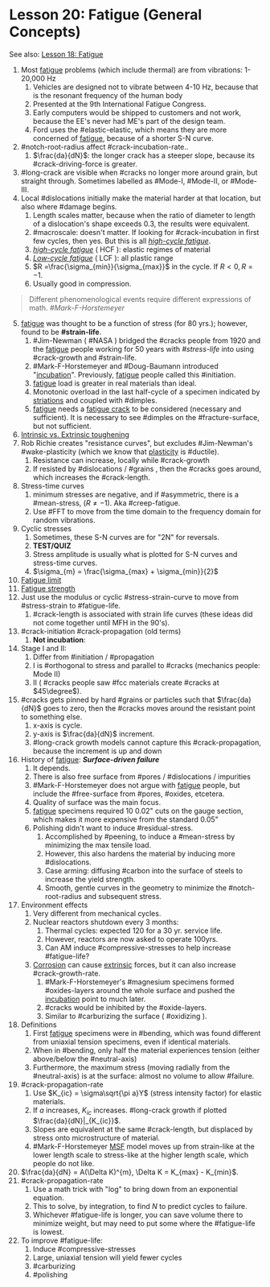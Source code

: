 # Lesson 20: Fatigue (General Concepts)

See also: [Lesson 18: Fatigue](lesson-18-fatigue.md)

1. Most [fatigue](fatigue.md) problems (which include thermal) are from vibrations: 1-20,000 Hz
   1. Vehicles are designed not to vibrate between 4-10 Hz, because that is the resonant frequency of the human body
   2. Presented at the 9th International Fatigue Congress.
   3. Early computers would be shipped to customers and not work, because the EE's never had ME's part of the design team.
   4. Ford uses the #elastic-elastic, which means they are more concerned of [fatigue](fatigue.md), because of a shorter S-N curve.
2. #notch-root-radius affect #crack-incubation-rate..
   1. $\frac{da}{dN}$: the longer crack has a steeper slope, because its #crack-driving-force is greater.
3. #long-crack are visible when #cracks no longer more around grain, but straight through. Sometimes labelled as #Mode-I, #Mode-II, or #Mode-III.
4. Local #dislocations initially make the material harder at that location, but also where #damage begins.
   1. Length scales matter, because when the ratio of diameter to length of a dislocation's shape exceeds 0.3, the results were equivalent.
   2. #macroscale: doesn't matter. If looking for #crack-incubation in first few cycles, then yes. But this is all *[high-cycle fatigue](high-cycle-fatigue.md)*.
   3. *[high-cycle fatigue](high-cycle-fatigue.md)* ( HCF ): elastic regimes of material
   4. *[Low-cycle fatigue](low-cycle-fatigue.md)* ( LCF ): all plastic range
   5. $R =\frac{\sigma_{min}}{\sigma_{max}}$ in the cycle. If $R < 0, R=-1$.
   6. Usually good in compression.
>Different phenomenological events require different expressions of math. <cite> #Mark-F-Horstemeyer
5. [fatigue](fatigue.md) was thought to be a function of stress (for 80 yrs.); however, found to be **#strain-life**.
   1. #Jim-Newman ( #NASA ) bridged the #cracks people from 1920 and the [fatigue](fatigue.md) people working for 50 years with *#stress-life* into using #crack-growth and #strain-life.
   2. #Mark-F-Horstemeyer and #Doug-Baumann introduced "[incubation](incubation.md)". Previously, [fatigue](fatigue.md) people called this #initiation.
   3. [fatigue](fatigue.md) load is greater in real materials than ideal.
   4. Monotonic overload in the last half-cycle of a specimen indicated by [striations](striations.md) and coupled with #dimples.
   5. [fatigue](fatigue.md) needs a [fatigue crack](fatigue-crack.md) to be considered (necessary and sufficient). It is necessary to see #dimples on the #fracture-surface, but not sufficient.
6. [Intrinsic vs. Extrinsic toughening](intrinsic-versus-extrinsic-toughening.md)
7. Rob Richie creates "resistance curves", but excludes #Jim-Newman's #wake-plasticity (which we know that [plasticity](../engr-839-001-mechanical-metallurgy/plasticity.md) is #ductile).
   1. Resistance can increase, locally while #crack-growth
   2. If resisted by #dislocations / #grains , then the #cracks goes around, which increases the  #crack-length.
8. Stress-time curves
   1. minimum stresses are negative, and if #asymmetric, there is a #mean-stress, ($R \neq -1$). Aka #creep-fatigue.
   2. Use #FFT to move from the time domain to the frequency domain for random vibrations.
9. Cyclic stresses
   1.  Sometimes, these S-N curves are for "2N" for reversals.
   2.  **TEST/QUIZ**
   3.  Stress amplitude is usually what is plotted for S-N curves and stress-time curves.
   4.  $\sigma_{m} = \frac{\sigma_{max} + \sigma_{min}}{2}$
10. [Fatigue limit](fatigue-limit.md)
11. [Fatigue strength](fatigue-strength.md)
12. Just use the modulus or cyclic #stress-strain-curve to move from #stress-strain to #fatigue-life.
    1.   #crack-length is associated with strain life curves (these ideas did not come together until MFH in the 90's).
13. #crack-initiation #crack-propagation (old terms)
    1.  **Not incubation**:
14. Stage I and II:
    1.  Differ from #initiation / #propagation
    2.  I is #orthogonal to stress and parallel to #cracks (mechanics people: Mode II)
    3.  II ( #cracks people saw #fcc materials create #cracks at $45\degree$).
15. #cracks gets pinned by hard #grains or particles such that $\frac{da}{dN}$ goes to zero, then the #cracks moves around the resistant point to something else.
    1.  x-axis is cycle.
    2.  y-axis is $\frac{da}{dN}$ increment.
    3.  #long-crack growth models cannot capture this #crack-propagation, because the increment is up and down
16. History of [fatigue](fatigue.md): **_Surface-driven failure_**
    1.  It depends.
    2.  There is also free surface from #pores / #dislocations / impurities
    3.  #Mark-F-Horstemeyer does not argue with [fatigue](fatigue.md) people, but include the #free-surface from #pores, #oxides, etcetera. 
    4.  Quality of surface was the main focus.
    5.  [fatigue](fatigue.md) specimens required 10 0.02" cuts on the gauge section, which makes it more expensive from the standard 0.05"
    6.  Polishing didn't want to induce #residual-stress.
        1.  Accomplished by #peening, to induce a #mean-stress by minimizing the max tensile load.
        2.  However, this also hardens the material by inducing more #dislocations.
        3.  Case arming: diffusing #carbon into the surface of steels to increase the yield strength.
        4.  Smooth, gentle curves in the geometry to minimize the #notch-root-radius and subsequent stress.
17. Environment effects
    1.  Very different from mechanical cycles.
    2.  Nuclear reactors shutdown every 3 months:
        1.  Thermal cycles: expected 120 for a 30 yr. service life.
        2.  However, reactors are now asked to operate 100yrs.
        3.  Can AM induce #compressive-stresses to help increase #fatigue-life?
    3.  [Corrosion](../engr-839-001-mechanical-metallurgy/corrosion.md) can cause [extrinsic](extrinsic-toughening.md) forces, but it can also increase #crack-growth-rate.
        1.  #Mark-F-Horstemeyer's #magnesium specimens formed #oxides-layers around the whole surface and pushed the [incubation](incubation.md) point to much later.
        2.  #cracks would be inhibited by the #oxide-layers.
        3.  Similar to #carburizing the surface ( #oxidizing ).
18. Definitions
    1.  First [fatigue](fatigue.md) specimens were in #bending, which was found different from uniaxial tension specimens, even if identical materials.
    2.  When in #bending, only half the material experiences tension (either above/below the #neutral-axis)
    3.  Furthermore, the maximum stress (moving radially from the #neutral-axis) is at the surface: almost no volume to allow #failure.
19. #crack-propagation-rate
    1.  Use $K_{ic} = \sigma\sqrt{\pi a}Y$ (stress intensity factor) for elastic materials.
    2.  If $a$ increases, $K_{ic}$ increases. #long-crack growth if plotted $\frac{da}{dN}|_{K_{ic}}$.
    3.  Slopes are equivalent at the same #crack-length, but displaced by stress onto microstructure of material.
    4.  #Mark-F-Horstemeyer [MSF](lesson-19-multi-stage-fatigue-msf.md) model moves up from strain-like at the lower length scale to stress-like at the higher length scale, which people do not like.
20. $\frac{da}{dN} = A(\Delta K)^{m}, \Delta K = K_{max} - K_{min}$.
21. #crack-propagation-rate
    1.  Use a math trick with "log" to bring down from an exponential equation.
    2.  This to solve, by integration, to find $N$ to predict cycles to failure.
    3.  Whichever #fatigue-life is longer, you can save volume there to minimize weight, but may need to put some where the #fatigue-life is lowest.
22. To improve #fatigue-life:
    1.  Induce #compressive-stresses
    2.  Large, uniaxial tension will yield fewer cycles
    3.  #carburizing
    4.  #polishing